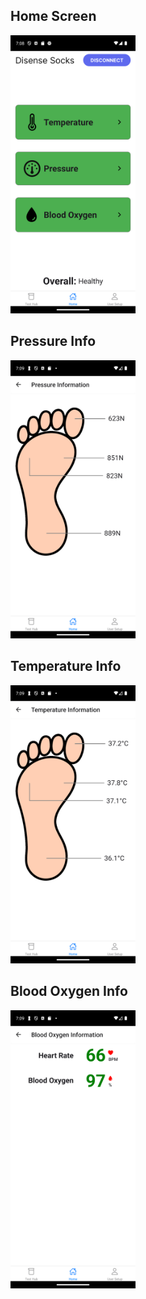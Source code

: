## Home Screen

<img src="./assets/home-screen.png" width="200">

## Pressure Info

<img src="./assets/pressure-screen.png" width="200">

## Temperature Info

<img src="./assets/temperature-screen.png" width="200">

## Blood Oxygen Info

<img src="./assets/blood-oxygen-screen.png" width="200">
